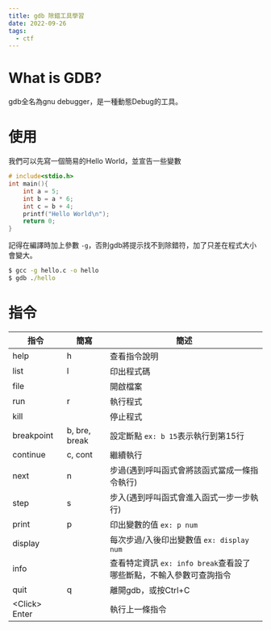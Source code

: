 ```yaml
---
title: gdb 除錯工具學習
date: 2022-09-26
tags:
  - ctf
---
```


# What is GDB?

gdb全名為gnu debugger，是一種動態Debug的工具。

# 使用

我們可以先寫一個簡易的Hello World，並宣告一些變數

```cpp
# include<stdio.h>
int main(){
    int a = 5;
    int b = a * 6;
    int c = b + 4;
    printf("Hello World\n");
    return 0;
}
```

記得在編譯時加上參數 `-g`，否則gdb將提示找不到除錯符，加了只差在程式大小會變大。

```cmd
$ gcc -g hello.c -o hello 
$ gdb ./hello
```

# 指令

| 指令 | 簡寫 | 簡述 |
| ------ | ------ | ------ |
| help | h | 查看指令說明 |
| list | l | 印出程式碼 |
| file |   | 開啟檔案 |
| run | r | 執行程式 |
| kill |   | 停止程式 |
| breakpoint | b, bre, break | 設定斷點 `ex: b 15`表示執行到第15行 | 
| continue | c, cont | 繼續執行 |
| next | n | 步過(遇到呼叫函式會將該函式當成一條指令執行) |
| step | s | 步入(遇到呼叫函式會進入函式一步一步執行) |
| print | p | 印出變數的值 `ex: p num` |
| display |   | 每次步過/入後印出變數值 `ex: display num` |
| info |   | 查看特定資訊 `ex: info break`查看設了哪些斷點，不輸入參數可查詢指令 |
| quit | q | 離開gdb，或按Ctrl+C |
| \<Click> Enter |   | 執行上一條指令 |

